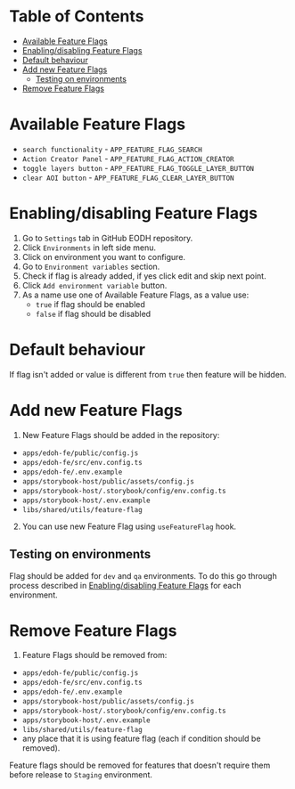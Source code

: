 # Table of Contents

- [Available Feature Flags](#Available-Feature-Flags)
- [Enabling/disabling Feature Flags](#Enablingdisabling-Feature-Flags)
- [Default behaviour](#Default-behaviour)
- [Add new Feature Flags](#Add-new-Feature-Flags)
  - [Testing on environments](#Testing-on-environments)
- [Remove Feature Flags](#Remove-Feature-Flags)

# Available Feature Flags

- `search functionality` - `APP_FEATURE_FLAG_SEARCH`
- `Action Creator Panel` - `APP_FEATURE_FLAG_ACTION_CREATOR`
- `toggle layers button` - `APP_FEATURE_FLAG_TOGGLE_LAYER_BUTTON`
- `clear AOI button` - `APP_FEATURE_FLAG_CLEAR_LAYER_BUTTON`

# Enabling/disabling Feature Flags

1. Go to `Settings` tab in GitHub EODH repository.
2. Click `Environments` in left side menu.
3. Click on environment you want to configure.
4. Go to `Environment variables` section.
5. Check if flag is already added, if yes click edit and skip next point.
6. Click `Add environment variable` button.
7. As a name use one of Available Feature Flags, as a value use:
   - `true` if flag should be enabled
   - `false` if flag should be disabled

# Default behaviour

If flag isn't added or value is different from `true` then feature will be hidden.

# Add new Feature Flags

1. New Feature Flags should be added in the repository:

- `apps/edoh-fe/public/config.js`
- `apps/edoh-fe/src/env.config.ts`
- `apps/edoh-fe/.env.example`
- `apps/storybook-host/public/assets/config.js`
- `apps/storybook-host/.storybook/config/env.config.ts`
- `apps/storybook-host/.env.example`
- `libs/shared/utils/feature-flag`

2. You can use new Feature Flag using `useFeatureFlag` hook.

## Testing on environments

Flag should be added for `dev` and `qa` environments. To do this go through process described in [Enabling/disabling Feature Flags](#Enablingdisabling-Feature-Flags) for each environment.

# Remove Feature Flags

1. Feature Flags should be removed from:

- `apps/edoh-fe/public/config.js`
- `apps/edoh-fe/src/env.config.ts`
- `apps/edoh-fe/.env.example`
- `apps/storybook-host/public/assets/config.js`
- `apps/storybook-host/.storybook/config/env.config.ts`
- `apps/storybook-host/.env.example`
- `libs/shared/utils/feature-flag`
- any place that it is using feature flag (each if condition should be removed).

Feature flags should be removed for features that doesn't require them before release to `Staging` environment.

